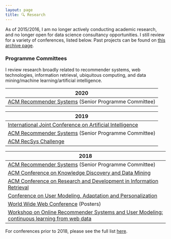 ```yaml
---
layout: page
title: 🔍 Research
---
```


As of 2015/2016, I am no longer actively conducting academic research, and no longer open for data science consultancy opportunities. I still review for a variety of conferences, listed below. Past projects can be found on [this archive page](archive/projects.html).

### Programme Committees

I review research broadly related to recommender systems, web technologies, information retrieval, ubiquitous computing, and data mining/machine learning/artificial intelligence.

| 2020       | 
| ------------- |
| [ACM Recommender Systems](https://recsys.acm.org/recsys20/) (Senior Programme Committee) | 


| 2019       | 
| ------------- |
| [International Joint Conference on Artificial Intelligence](https://ijcai19.org/) | 
| [ACM Recommender Systems](https://recsys.acm.org/recsys19/) (Senior Programme Committee) | 
| [ACM RecSys Challenge](http://www.recsyschallenge.com/2019/) | 


| 2018       | 
| ------------- |
| [ACM Recommender Systems](https://recsys.acm.org/recsys18/) (Senior Programme Committee) | 
| [ACM Conference on Knowledge Discovery and Data Mining](http://www.kdd.org/kdd2018/)   |
| [ACM Conference on Research and Development in Information Retrieval](http://sigir.org/sigir2018/) |
| [Conference on User Modeling, Adaptation and Personalization](http://www.um.org/umap2018/) |
| [World Wide Web Conference](https://www2018.thewebconf.org/) (Posters) |
| [Workshop on Online Recommender Systems and User Modeling: continuous learning from web data](http://webesitix.inesctec.pt/orsum2018/index.php) |

For conferences prior to 2018, please see the full list [here](archive/reviewing.md).

